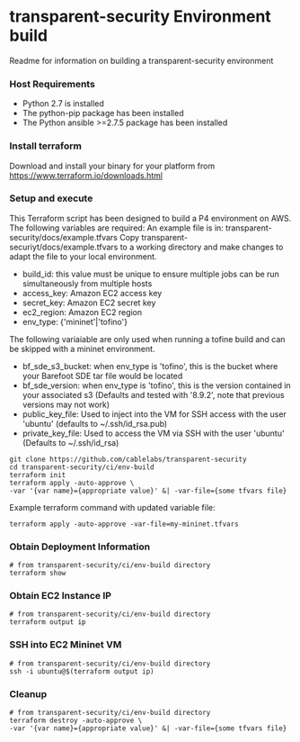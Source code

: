 # transparent-security Environment build
Readme for information on building a transparent-security environment

### Host Requirements

- Python 2.7 is installed
- The python-pip package has been installed
- The Python ansible >=2.7.5 package has been installed

### Install terraform

Download and install your binary for your platform from  https://www.terraform.io/downloads.html

### Setup and execute

This Terraform script has been designed to build a P4 environment on AWS.
The following variables are required:
An example file is in: transparent-security/docs/example.tfvars
Copy transparent-securiyt/docs/example.tfvars to a working directory and 
make changes to adapt the file to your local environment.

* build_id: this value must be unique to ensure multiple jobs can be run
simultaneously from multiple hosts
* access_key: Amazon EC2 access key
* secret_key: Amazon EC2 secret key
* ec2_region: Amazon EC2 region
* env_type: {'mininet'|'tofino'}

The following variaiable are only used when running a tofine build and can
be skipped with a mininet environment.

* bf_sde_s3_bucket: when env_type is 'tofino', this is the bucket where your
Barefoot SDE tar file would be located
* bf_sde_version: when env_type is 'tofino', this is the version contained in
your associated s3 (Defaults and tested with '8.9.2', note that previous versions may not work) 
* public_key_file: Used to inject into the VM for SSH access with the user
'ubuntu' (defaults to ~/.ssh/id_rsa.pub)
* private_key_file: Used to access the VM via SSH with the user 'ubuntu'
(Defaults to ~/.ssh/id_rsa)


````
git clone https://github.com/cablelabs/transparent-security
cd transparent-security/ci/env-build
terraform init
terraform apply -auto-approve \
-var '{var name}={appropriate value}' &| -var-file={some tfvars file}
````

Example terraform command with updated variable file:
````
terraform apply -auto-approve -var-file=my-mininet.tfvars
````

### Obtain Deployment Information
````
# from transparent-security/ci/env-build directory
terraform show
````

### Obtain EC2 Instance IP
````
# from transparent-security/ci/env-build directory
terraform output ip
````

### SSH into EC2 Mininet VM
````
# from transparent-security/ci/env-build directory
ssh -i ubuntu@$(terraform output ip)
````

### Cleanup
````
# from transparent-security/ci/env-build directory
terraform destroy -auto-approve \
-var '{var name}={appropriate value}' &| -var-file={some tfvars file}
````
